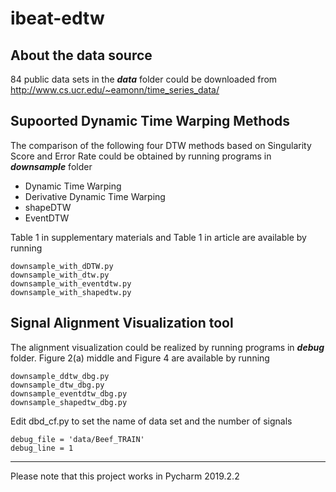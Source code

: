 # ibeat-edtw
## About the data source
84 public data sets in the ***data*** folder could be downloaded from http://www.cs.ucr.edu/~eamonn/time_series_data/

## Supoorted Dynamic Time Warping Methods
The comparison of the following four DTW methods based on Singularity Score and Error Rate could be obtained by running programs in ***downsample*** folder
* Dynamic Time Warping
* Derivative Dynamic Time Warping
* shapeDTW
* EventDTW

Table 1 in supplementary materials and Table 1 in article are available by running

```
downsample_with_dDTW.py
downsample_with_dtw.py
downsample_with_eventdtw.py
downsample_with_shapedtw.py
```

## Signal Alignment Visualization tool

The alignment visualization could be realized by running programs in ***debug*** folder. Figure 2(a) middle and Figure 4 are available by running 

```
downsample_ddtw_dbg.py
downsample_dtw_dbg.py
downsample_eventdtw_dbg.py
downsample_shapedtw_dbg.py
```

Edit dbd_cf.py to set the name of data set and the number of signals
```
debug_file = 'data/Beef_TRAIN'
debug_line = 1
```

***
Please note that this project works in Pycharm 2019.2.2
